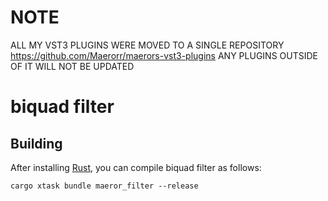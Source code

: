 # NOTE
ALL MY VST3 PLUGINS WERE MOVED TO A SINGLE REPOSITORY https://github.com/Maerorr/maerors-vst3-plugins 
ANY PLUGINS OUTSIDE OF IT WILL NOT BE UPDATED


# biquad filter

## Building

After installing [Rust](https://rustup.rs/), you can compile biquad filter as follows:

```shell
cargo xtask bundle maeror_filter --release
```
